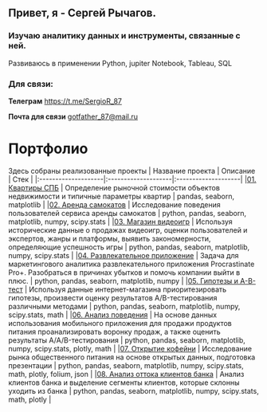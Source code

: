 ## Привет, я - Сергей Рычагов.
### Изучаю аналитику данных и инструменты, связанные с ней.

Развиваюсь в применении Python, jupiter Notebook, Tableau, SQL

### Для связи:

**Телеграм** https://t.me/SergioR_87

**Почта для связи** gotfather_87@mail.ru


# Портфолио
Здесь собраны реализованные проекты
| Название проекта | Описание | Стек |
|:--------------------|:--------------------|:--------------------|
|[01. Квартиры СПБ](https://github.com/SergioR87/SergioR87/tree/main/01.%20Квартиры%20СПБ) | Определение рыночной стоимости объектов недвижимости и типичные параметры квартир | pandas, seaborn, matplotlib |
|[02. Аренда самокатов](https://github.com/SergioR87/SergioR87/tree/main/02.%20Аренда%20самокатов) | Исследование поведения пользователей сервиса аренды самокатов | python, pandas, seaborn, matplotlib, numpy, scipy.stats |
|[03. Магазин видеоигр](https://github.com/SergioR87/SergioR87/tree/main/03.%20Магазин%20видеоигр) | Используя исторические данные о продажах видеоигр, оценки пользователей и экспертов, жанры и платформы, выявить закономерности, определяющие успешность игры | python, pandas, seaborn, matplotlib, numpy, scipy.stats |
|[04. Развлекательное приложение](https://github.com/SergioR87/SergioR87/tree/main/04.%20Развлекательное%20приложение) | Задача для маркетингового аналитика развлекательного приложения Procrastinate Pro+. Разобраться в причинах убытков и помочь компании выйти в плюс. | python, pandas, seaborn, matplotlib, numpy |
|[05. Гипотезы и А-В-тест](https://github.com/SergioR87/SergioR87/tree/main/05.%20Гипотезы%20и%20А-В-тест) | Используя данные интернет-магазина приоритезировать гипотезы, произвести оценку результатов A/B-тестирования различными методами | python, pandas, seaborn, matplotlib, numpy, scipy.stats, math |
|[06. Анализ поведения](https://github.com/SergioR87/SergioR87/tree/main/06.%20Анализ%20поведения) | На основе данных использования мобильного приложения для продажи продуктов питания проанализировать воронку продаж, а также оценить результаты A/A/B-тестирования | python, pandas, seaborn, matplotlib, numpy, scipy.stats, plotly, math |
|[07. Открытие кофейни](https://github.com/SergioR87/SergioR87/tree/main/07.%20Открытие%20кофейни) | Исследование рынка общественного питания на основе открытых данных, подготовка презентации | python, pandas, seaborn, matplotlib, numpy, scipy.stats, math, plotly, folium, json |
|[08. Анализ оттока клиентов банка](https://github.com/SergioR87/SergioR87/tree/main/08.%20Анализ%20оттока%20клиентов%20банка) | Анализ клиентов банка и выделение сегменты клиентов, которые склонны уходить из банка | python, pandas, seaborn, matplotlib, numpy, scipy.stats, math, plotly |
